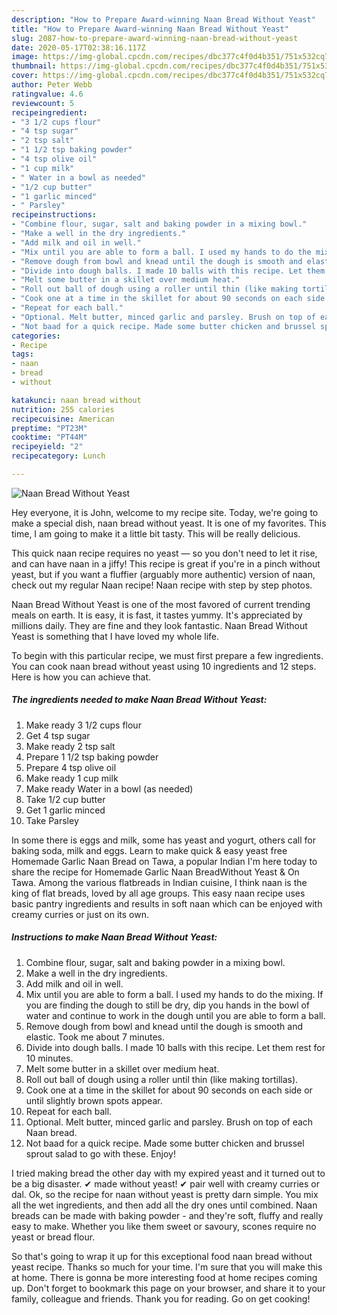 ```yaml
---
description: "How to Prepare Award-winning Naan Bread Without Yeast"
title: "How to Prepare Award-winning Naan Bread Without Yeast"
slug: 2087-how-to-prepare-award-winning-naan-bread-without-yeast
date: 2020-05-17T02:38:16.117Z
image: https://img-global.cpcdn.com/recipes/dbc377c4f0d4b351/751x532cq70/naan-bread-without-yeast-recipe-main-photo.jpg
thumbnail: https://img-global.cpcdn.com/recipes/dbc377c4f0d4b351/751x532cq70/naan-bread-without-yeast-recipe-main-photo.jpg
cover: https://img-global.cpcdn.com/recipes/dbc377c4f0d4b351/751x532cq70/naan-bread-without-yeast-recipe-main-photo.jpg
author: Peter Webb
ratingvalue: 4.6
reviewcount: 5
recipeingredient:
- "3 1/2 cups flour"
- "4 tsp sugar"
- "2 tsp salt"
- "1 1/2 tsp baking powder"
- "4 tsp olive oil"
- "1 cup milk"
- " Water in a bowl as needed"
- "1/2 cup butter"
- "1 garlic minced"
- " Parsley"
recipeinstructions:
- "Combine flour, sugar, salt and baking powder in a mixing bowl."
- "Make a well in the dry ingredients."
- "Add milk and oil in well."
- "Mix until you are able to form a ball. I used my hands to do the mixing. If you are finding the dough to still be dry, dip you hands in the bowl of water and continue to work in the dough until you are able to form a ball."
- "Remove dough from bowl and knead until the dough is smooth and elastic. Took me about 7 minutes."
- "Divide into dough balls. I made 10 balls with this recipe. Let them rest for 10 minutes."
- "Melt some butter in a skillet over medium heat."
- "Roll out ball of dough using a roller until thin (like making tortillas)."
- "Cook one at a time in the skillet for about 90 seconds on each side or until slightly brown spots appear."
- "Repeat for each ball."
- "Optional. Melt butter, minced garlic and parsley. Brush on top of each Naan bread."
- "Not baad for a quick recipe. Made some butter chicken and brussel sprout salad to go with these. Enjoy!"
categories:
- Recipe
tags:
- naan
- bread
- without

katakunci: naan bread without 
nutrition: 255 calories
recipecuisine: American
preptime: "PT23M"
cooktime: "PT44M"
recipeyield: "2"
recipecategory: Lunch

---
```



![Naan Bread Without Yeast](https://img-global.cpcdn.com/recipes/dbc377c4f0d4b351/751x532cq70/naan-bread-without-yeast-recipe-main-photo.jpg)

Hey everyone, it is John, welcome to my recipe site. Today, we're going to make a special dish, naan bread without yeast. It is one of my favorites. This time, I am going to make it a little bit tasty. This will be really delicious.

This quick naan recipe requires no yeast — so you don&#39;t need to let it rise, and can have naan in a jiffy! This recipe is great if you&#39;re in a pinch without yeast, but if you want a fluffier (arguably more authentic) version of naan, check out my regular Naan recipe! Naan recipe with step by step photos.

Naan Bread Without Yeast is one of the most favored of current trending meals on earth. It is easy, it is fast, it tastes yummy. It's appreciated by millions daily. They are fine and they look fantastic. Naan Bread Without Yeast is something that I have loved my whole life.


To begin with this particular recipe, we must first prepare a few ingredients. You can cook naan bread without yeast using 10 ingredients and 12 steps. Here is how you can achieve that.

<!--inarticleads1-->

##### The ingredients needed to make Naan Bread Without Yeast:

1. Make ready 3 1/2 cups flour
1. Get 4 tsp sugar
1. Make ready 2 tsp salt
1. Prepare 1 1/2 tsp baking powder
1. Prepare 4 tsp olive oil
1. Make ready 1 cup milk
1. Make ready  Water in a bowl (as needed)
1. Take 1/2 cup butter
1. Get 1 garlic minced
1. Take  Parsley


In some there is eggs and milk, some has yeast and yogurt, others call for baking soda, milk and eggs. Learn to make quick &amp; easy yeast free Homemade Garlic Naan Bread on Tawa, a popular Indian I&#39;m here today to share the recipe for Homemade Garlic Naan BreadWithout Yeast &amp; On Tawa. Among the various flatbreads in Indian cuisine, I think naan is the king of flat breads, loved by all age groups. This easy naan recipe uses basic pantry ingredients and results in soft naan which can be enjoyed with creamy curries or just on its own. 

<!--inarticleads2-->

##### Instructions to make Naan Bread Without Yeast:

1. Combine flour, sugar, salt and baking powder in a mixing bowl.
1. Make a well in the dry ingredients.
1. Add milk and oil in well.
1. Mix until you are able to form a ball. I used my hands to do the mixing. If you are finding the dough to still be dry, dip you hands in the bowl of water and continue to work in the dough until you are able to form a ball.
1. Remove dough from bowl and knead until the dough is smooth and elastic. Took me about 7 minutes.
1. Divide into dough balls. I made 10 balls with this recipe. Let them rest for 10 minutes.
1. Melt some butter in a skillet over medium heat.
1. Roll out ball of dough using a roller until thin (like making tortillas).
1. Cook one at a time in the skillet for about 90 seconds on each side or until slightly brown spots appear.
1. Repeat for each ball.
1. Optional. Melt butter, minced garlic and parsley. Brush on top of each Naan bread.
1. Not baad for a quick recipe. Made some butter chicken and brussel sprout salad to go with these. Enjoy!


I tried making bread the other day with my expired yeast and it turned out to be a big disaster. ✔ made without yeast! ✔ pair well with creamy curries or dal. Ok, so the recipe for naan without yeast is pretty darn simple. You mix all the wet ingredients, and then add all the dry ones until combined. Naan breads can be made with baking powder - and they&#39;re soft, fluffy and really easy to make. Whether you like them sweet or savoury, scones require no yeast or bread flour. 

So that's going to wrap it up for this exceptional food naan bread without yeast recipe. Thanks so much for your time. I'm sure that you will make this at home. There is gonna be more interesting food at home recipes coming up. Don't forget to bookmark this page on your browser, and share it to your family, colleague and friends. Thank you for reading. Go on get cooking!
